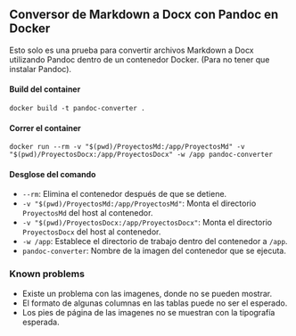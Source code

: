 ## Conversor de Markdown a Docx con Pandoc en Docker
Esto solo es una prueba para convertir archivos Markdown a Docx utilizando Pandoc dentro de un contenedor Docker. (Para no tener que instalar Pandoc).

#### Build del container
`docker build -t pandoc-converter .`	

#### Correr el container
`docker run --rm -v "$(pwd)/ProyectosMd:/app/ProyectosMd" -v "$(pwd)/ProyectosDocx:/app/ProyectosDocx" -w /app pandoc-converter`
#### Desglose del comando
- `--rm`: Elimina el contenedor después de que se detiene.
- `-v "$(pwd)/ProyectosMd:/app/ProyectosMd"`: Monta el directorio `ProyectosMd` del host al contenedor.
- `-v "$(pwd)/ProyectosDocx:/app/ProyectosDocx"`: Monta el directorio `ProyectosDocx` del host al contenedor.
- `-w /app`: Establece el directorio de trabajo dentro del contenedor a `/app`.
- `pandoc-converter`: Nombre de la imagen del contenedor que se ejecuta.
### Known problems
- Existe un problema con las imagenes, donde no se pueden mostrar.
- El formato de algunas columnas en las tablas puede no ser el esperado.
- Los pies de página de las imagenes no se muestran con la tipografía esperada.